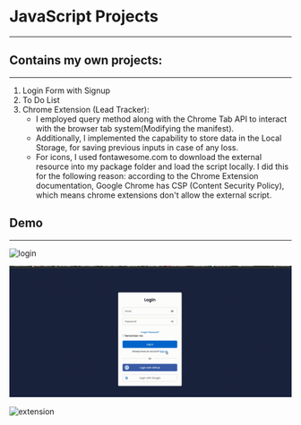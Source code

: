 # JavaScript Projects
* * *
## Contains my own projects:
* * *
1. Login Form with Signup
2. To Do List
3. Chrome Extension (Lead Tracker):
    * I employed query method along with the Chrome Tab API to interact with the browser tab system(Modifying the manifest). 
    * Additionally, I implemented the capability to store data in the Local Storage, for saving previous inputs in case of any loss. 
    * For icons, I used fontawesome.com to download the external resource into my package folder and load the script locally. I did this for the following reason: according to the Chrome Extension documentation, Google Chrome has CSP (Content Security Policy), which means chrome extensions don't allow the external script. 

## Demo
* * *

![login](img/practice-list.gif)

![todolist](img/login.gif)

![extension](img/extension.gif)